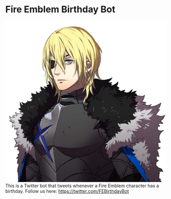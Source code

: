 # Fire Emblem Birthday Bot
![Birthday Dimitri](Images/Dimitri.jpg)
This is a Twitter bot that tweets whenever a Fire Emblem character has a birthday. Follow us here: https://twitter.com/FEBirthdayBot
